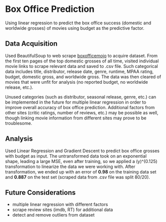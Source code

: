 # Box Office Prediction
Using linear regression to predict the box office success (domestic and worldwide grosses) of movies using budget as the predictive factor.

## Data Acquisition
Used BeautifulSoup to web scrape [boxofficemojo](https://www.boxofficemojo.com/) to acquire dataset. From the first ten pages of the top domestic grosses of all time, visited individual movie links to scrape relevant data and saved to .csv file. Such categorical data includes title, distributor, release date, genre, runtime, MPAA rating, budget, domestic gross, and worldwide gross. The data was then cleared of movies that were unfit for analysis (no reported budget, no worldwide release, etc.).

Unused categories (such as distributor, seasonal release, genre, etc.) can be implemented in the future for multiple linear regression in order to improve overall accuracy of box office prediction. Additional factors from other sites (critic ratings, number of reviews, etc.) may be possible as well, though linking movie information from different sites may prove to be troublesome.

## Analysis
Used Linear Regression and Gradient Descent to predict box office grosses with budget as input. The untransformed data took on an exponential shape, leading a large MSE, even after training, so we applied a (y)^(0.125) transformation to linearize the data we were working with. After transformation, we ended up with an error of **0.98** on the training data set and **0.887** on the test set (scraped data from .csv file was split 80/20).

## Future Considerations
* multiple linear regression with different factors
* scrape review sites (imdb, RT) for additional data
* detect and remove outliers from dataset
